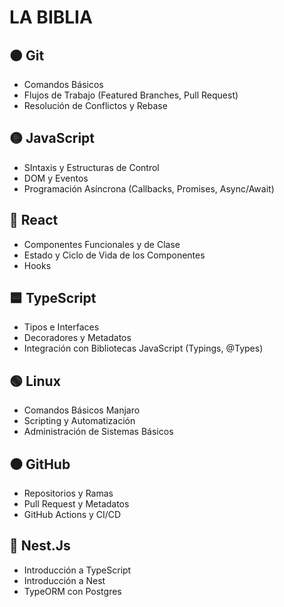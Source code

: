 # LA BIBLIA
## :orange_circle: **Git**
 - Comandos Básicos
 - Flujos de Trabajo (Featured Branches, Pull Request)
 - Resolución de Conflictos y Rebase

## :yellow_circle: **JavaScript**
 - SIntaxis y Estructuras de Control
 - DOM y Eventos
 - Programación Asíncrona (Callbacks, Promises, Async/Await)

## :large_blue_circle: **React** 
 - Componentes Funcionales y de Clase
 - Estado y Ciclo de Vida de los Componentes
 - Hooks

## :blue_square: **TypeScript**
 - Tipos e Interfaces
 - Decoradores y Metadatos
 - Integración con Bibliotecas JavaScript (Typings, @Types)

## :green_circle: **Linux** 
 - Comandos Básicos Manjaro
 - Scripting y Automatización
 - Administración de Sistemas Básicos

## :black_circle: **GitHub**
 - Repositorios y Ramas
 - Pull Request y Metadatos
 - GitHub Actions y CI/CD

## :red_circle: **Nest.Js**
 - Introducción a TypeScript
 - Introducción a Nest
 - TypeORM con Postgres